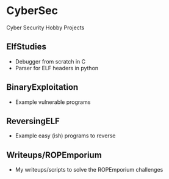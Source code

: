 # CyberSec
Cyber Security Hobby Projects

## ElfStudies
  * Debugger from scratch in C
  * Parser for ELF headers in python
  
## BinaryExploitation
  * Example vulnerable programs
  
## ReversingELF
  * Example easy (ish) programs to reverse
  
## Writeups/ROPEmporium
  * My writeups/scripts to solve the ROPEmporium challenges
